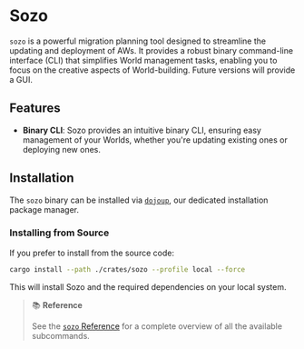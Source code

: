# Sozo

`sozo` is a powerful migration planning tool designed to streamline the updating and deployment of AWs. It provides a robust binary command-line interface (CLI) that simplifies World management tasks, enabling you to focus on the creative aspects of World-building. Future versions will provide a GUI.

## Features

-   **Binary CLI**: Sozo provides an intuitive binary CLI, ensuring easy management of your Worlds, whether you're updating existing ones or deploying new ones.

## Installation

The `sozo` binary can be installed via [`dojoup`](../../getting-started/quick-start.md), our dedicated installation package manager.

### Installing from Source

If you prefer to install from the source code:

```sh
cargo install --path ./crates/sozo --profile local --force
```

This will install Sozo and the required dependencies on your local system.

> 📚 **Reference**
>
> See the [`sozo` Reference](./reference.md) for a complete overview of all the available subcommands.

